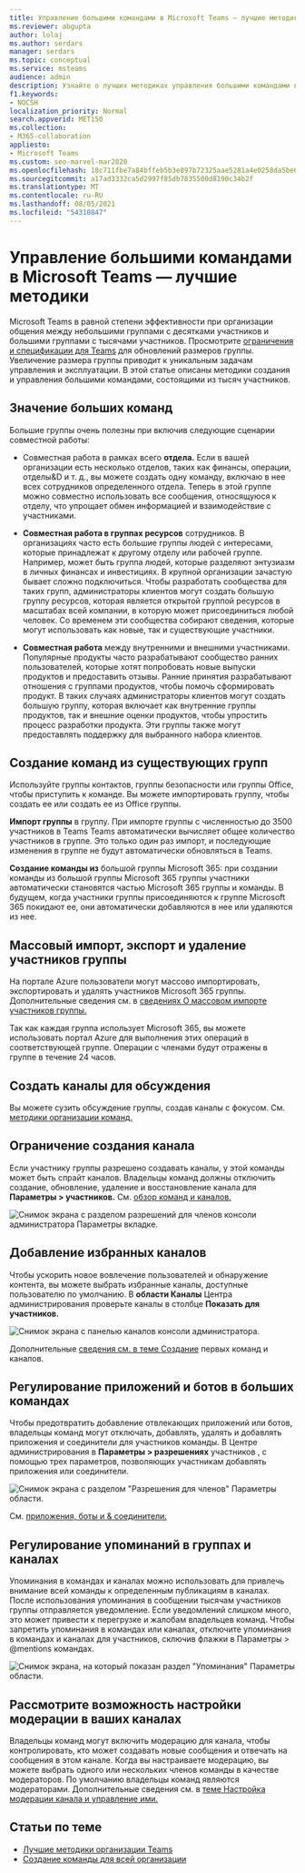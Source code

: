 ```yaml
---
title: Управление большими командами в Microsoft Teams — лучшие методики
ms.reviewer: abgupta
author: lolaj
ms.author: serdars
manager: serdars
ms.topic: conceptual
ms.service: msteams
audience: admin
description: Узнайте о лучших методиках управления большими командами в Microsoft Teams в зависимости от потребностей организации.
f1.keywords:
- NOCSH
localization_priority: Normal
search.appverid: MET150
ms.collection:
- M365-collaboration
appliesto:
- Microsoft Teams
ms.custom: seo-marvel-mar2020
ms.openlocfilehash: 18c711fbe7a84bffeb5b3e897b72325aae5281a4e0258da5be6f3df6f96ca43c
ms.sourcegitcommit: a17ad3332ca5d2997f85db7835500d8190c34b2f
ms.translationtype: MT
ms.contentlocale: ru-RU
ms.lasthandoff: 08/05/2021
ms.locfileid: "54310847"
---
```

# <a name="manage-large-teams-in-microsoft-teams---best-practices"></a>Управление большими командами в Microsoft Teams — лучшие методики

Microsoft Teams в равной степени эффективности при организации общения между небольшими группами с десятками участников и большими группами с тысячами участников. Просмотрите [ограничения и спецификации для Teams](limits-specifications-teams.md) для обновлений размеров группы. Увеличение размера группы приводит к уникальным задачам управления и эксплуатации. В этой статье описаны методики создания и управления большими командами, состоящими из тысяч участников.

## <a name="value-of-large-teams"></a>Значение больших команд

Большие группы очень полезны при включив следующие сценарии совместной работы:

- Совместная работа в рамках всего **отдела.** Если в вашей организации есть несколько отделов, таких как финансы, операции, отделы&D и т. д., вы можете создать одну команду, включаю в нее всех сотрудников определенного отдела. Теперь в этой группе можно совместно использовать все сообщения, относящуюся к отделу, что упрощает обмен информацией и взаимодействие с участниками.

- **Совместная работа в группах ресурсов** сотрудников. В организациях часто есть большие группы людей с интересами, которые принадлежат к другому отделу или рабочей группе. Например, может быть группа людей, которые разделяют энтузиазм в личных финансах и инвестициях. В крупной организации зачастую бывает сложно подключиться. Чтобы разработать сообщества для таких групп, администраторы клиентов могут создать большую группу ресурсов, которая является открытой группой ресурсов в масштабах всей компании, в которую может присоединиться любой человек. Со временем эти сообщества собирают сведения, которые могут использовать как новые, так и существующие участники.

- **Совместная работа** между внутренними и внешними участниками. Популярные продукты часто разрабатывают сообщество ранних пользователей, которые хотят попробовать новые выпуски продуктов и предоставить отзывы. Ранние принятия разрабатывают отношения с группами продуктов, чтобы помочь сформировать продукт. В таких случаях администраторы клиентов могут создать большую группу, которая включает как внутренние группы продуктов, так и внешние оценки продуктов, чтобы упростить процесс разработки продукта. Эти группы также могут предоставлять поддержку для выбранного набора клиентов.

## <a name="create-teams-from-existing-groups"></a>Создание команд из существующих групп

Используйте группы контактов, группы безопасности или группы Office, чтобы приступить к команде. Вы можете импортировать группу, чтобы создать ее или создать ее из Office группы.

**Импорт группы** в группу. При импорте группы с численностью до 3500 участников в Teams Teams автоматически вычисляет общее количество участников в группе. Это только один раз импорт, и последующие изменения в группе не будут автоматически обновляться в Teams.

**Создание команды из** большой группы Microsoft 365: при создании команды из большой группы Microsoft 365 группы участники автоматически становятся  частью Microsoft 365 группы и команды. В будущем, когда участники группы присоединяются к группе Microsoft 365 покидают ее, они автоматически добавляются в нее или удаляются из нее.

## <a name="bulk-importexportremove-members-in-a-team"></a>Массовый импорт, экспорт и удаление участников группы

На портале Azure пользователи могут массово импортировать, экспортировать и удалять участников Microsoft 365 группы. Дополнительные сведения см. в [сведениях О массовом импорте участников группы.](/azure/active-directory/enterprise-users/groups-bulk-import-members#to-bulk-import-group-members)

Так как каждая группа использует Microsoft 365, вы можете использовать портал Azure для выполнения этих операций в соответствующей группе. Операции с членами будут отражены в группе в течение 24 часов.

## <a name="create-channels-to-focus-discussions"></a>Создать каналы для обсуждения

Вы можете сузить обсуждение группы, создав каналы с фокусом. См. [методики организации команд.](best-practices-organizing.md)

## <a name="restrict-channel-creation"></a>Ограничение создания канала

Если участнику группы разрешено создавать каналы, у этой команды может быть спрайт каналов. Владельцы команд должны отключить создание, обновление, удаление и восстановление канала для **Параметры > участников.** См. [обзор команд и каналов.](teams-channels-overview.md)

![Снимок экрана с разделом разрешений для членов консоли администратора Параметры вкладке.](media/no-channel-creation.png "Снимок экрана с разделом разрешений для членов консоли администратора Параметры вкладке. Параметры, позволяющие участникам создавать и удалять каналы, не будут сдваны.")

## <a name="add-favorite-channels"></a>Добавление избранных каналов

Чтобы ускорить новое вовлечение пользователей и обнаружение контента, вы можете выбрать избранные каналы, доступные пользователю по умолчанию. В **области Каналы** Центра администрирования проверьте каналы в столбце **Показать для участников.**

![Снимок экрана с панелью каналов консоли администратора.](media/favorite-channels.png "Снимок экрана с панелью каналов консоли администратора. Для некоторых каналов в этом канале проверяется наличие команды Показать для участников.")

 Дополнительные [сведения см. в теме Создание](get-started-with-teams-create-your-first-teams-and-channels.md) первых команд и каналов.

## <a name="regulate-applications-and-bots-in-large-teams"></a>Регулирование приложений и ботов в больших командах

Чтобы предотвратить добавление отвлекающих приложений или ботов, владельцы команд могут отключать, добавлять, удалять и добавлять приложения и соединители для участников команды. В Центре администрирования в **Параметры > разрешениях** участников , с помощью трех параметров, позволяющих участникам добавлять приложения или соединители.

![Снимок экрана с разделом "Разрешения для членов" Параметры области.](media/disable-bots-connectors.png "Снимок экрана с разделом разрешений &quot;Участник&quot; Параметры области. Параметры, позволяющие участникам добавлять приложения или соединители, не будут сдваны.")

См. [приложения, боты и & соединители.](deploy-apps-microsoft-teams-landing-page.md)

## <a name="regulate-team-and-channel-mentions"></a>Регулирование упоминаний в группах и каналах

Упоминания в командах и каналах можно использовать для привлечь внимание всей команды к определенным публикациям в каналах. После использования упоминания в сообщении тысячам участников группы отправляется уведомление. Если уведомлений слишком много, это может привести к перегрузке и жалобам владельцев команд. Чтобы запретить упоминания в командах или каналах, отключите упоминания в командах  и каналах для участников, сключив флажки в Параметры > @mentions командах.

![Снимок экрана, на который показан раздел "Упоминания" Параметры области.](media/no-at-mentions.png "Снимок экрана, на который показан раздел &quot;Упоминания&quot; Параметры области. Параметры для демонстрации и предоставить участникам доступ к упоминаниям не будут отсвечены.")

## <a name="consider-setting-up-moderation-in-your-channels"></a>Рассмотрите возможность настройки модерации в ваших каналах

Владельцы команд могут включить модерацию для канала, чтобы контролировать, кто может создавать новые сообщения и отвечать на сообщения в этом канале. Когда вы настраиваете модерацию, вы можете выбрать одного или нескольких членов команды в качестве модераторов. По умолчанию владельцы команд являются модераторами. Дополнительные сведения см. в [теме Настройка модерации канала и управление ими.](manage-channel-moderation-in-teams.md)

## <a name="related-topics"></a>Статьи по теме

- [Лучшие методики организации Teams](best-practices-organizing.md)
- [Создание команды для всей организации](create-an-org-wide-team.md)